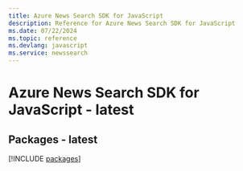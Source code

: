 ```yaml
---
title: Azure News Search SDK for JavaScript
description: Reference for Azure News Search SDK for JavaScript
ms.date: 07/22/2024
ms.topic: reference
ms.devlang: javascript
ms.service: newssearch
---
```

# Azure News Search SDK for JavaScript - latest
## Packages - latest
[!INCLUDE [packages](news-search-index.md)]